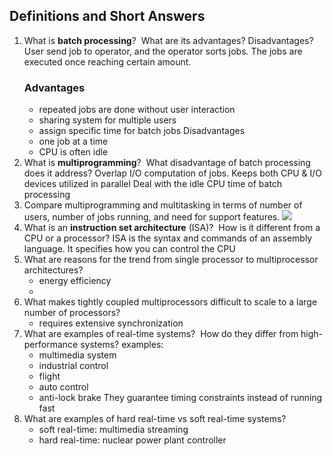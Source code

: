 ## Definitions and Short Answers
1.  What is **batch processing**?  What are its advantages? Disadvantages?
	User send job to operator, and the operator sorts jobs. The jobs are executed once reaching certain amount.
	### Advantages
	- repeated jobs are done without user interaction
	- sharing system for multiple users
	- assign specific time for batch jobs
	Disadvantages
	- one job at a time
	- CPU is often idle
2.  What is **multiprogramming**?  What disadvantage of batch processing does it address?
	Overlap I/O computation of jobs. Keeps both CPU & I/O devices utilized in parallel
	Deal with the idle CPU time of batch processing
3.  Compare multiprogramming and multitasking in terms of number of users, number of jobs running, and need for support features.
	![](assets/ch1-comparison-summary.png)
4.  What is an **instruction set architecture** (ISA)?  How is it different from a CPU or a processor?
	ISA is the syntax and commands of an assembly language. It specifies how you can control the CPU
5.  What are reasons for the trend from single processor to multiprocessor architectures?
	- energy efficiency
	- 
6.  What makes tightly coupled multiprocessors difficult to scale to a large number of processors?
	- requires extensive synchronization
7.  What are examples of real-time systems?  How do they differ from high-performance systems?
	examples:
	- multimedia system
	- industrial control
	- flight
	- auto control
	- anti-lock brake
	They guarantee timing constraints instead of running fast
8. What are examples of hard real-time vs soft real-time systems?
	- soft real-time: multimedia streaming
	- hard real-time: nuclear power plant controller